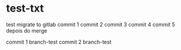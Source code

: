 # test-txt
test migrate to gitlab
 commit 1
 commit 2 
 commit 3
 commit 4
 commit 5 depois do merge
 
 commit 1 branch-test
 commit 2 branch-test
